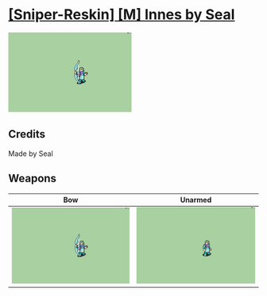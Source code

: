# [\[Sniper-Reskin\] \[M\] Innes by Seal](./)

<img src="./5.%20Bow/Bow_000.png" alt="[Sniper-Reskin] [M] Innes by Seal standing" />

## Credits

Made by Seal

## Weapons


|Bow |Unarmed |
|  :---: | :---: |
| <img alt="Bow animation" src="./5.%20Bow/Bow.gif" /> | <img alt="Unarmed animation" src="./8.%20Unarmed/Unarmed.gif" /> |
